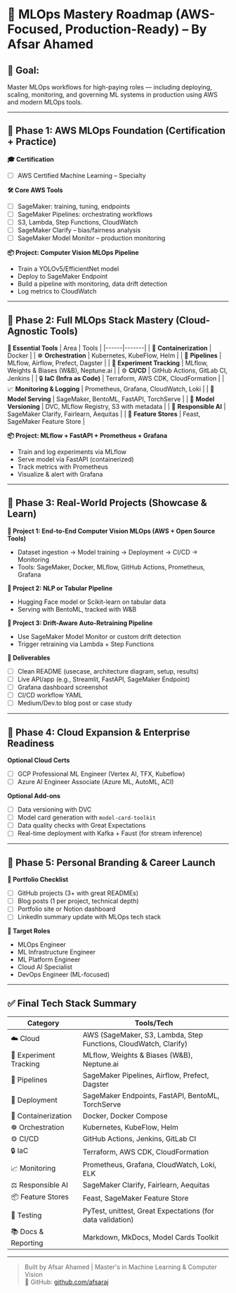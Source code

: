 # 🧠 MLOps Mastery Roadmap (AWS-Focused, Production-Ready) – By Afsar Ahamed

## 🎯 Goal:
Master MLOps workflows for high-paying roles — including deploying, scaling, monitoring, and governing ML systems in production using AWS and modern MLOps tools.

---

## 📍 Phase 1: AWS MLOps Foundation (Certification + Practice)

**🎓 Certification**
- [ ] AWS Certified Machine Learning – Specialty

**🛠️ Core AWS Tools**
- [ ] SageMaker: training, tuning, endpoints
- [ ] SageMaker Pipelines: orchestrating workflows
- [ ] S3, Lambda, Step Functions, CloudWatch
- [ ] SageMaker Clarify – bias/fairness analysis
- [ ] SageMaker Model Monitor – production monitoring

**📦 Project: Computer Vision MLOps Pipeline**
- Train a YOLOv5/EfficientNet model
- Deploy to SageMaker Endpoint
- Build a pipeline with monitoring, data drift detection
- Log metrics to CloudWatch

---

## 📍 Phase 2: Full MLOps Stack Mastery (Cloud-Agnostic Tools)

**🧰 Essential Tools**
| Area | Tools |
|------|-------|
| 🚢 **Containerization** | Docker |
| ☸️ **Orchestration** | Kubernetes, KubeFlow, Helm |
| 🔁 **Pipelines** | MLflow, Airflow, Prefect, Dagster |
| 🧪 **Experiment Tracking** | MLflow, Weights & Biases (W&B), Neptune.ai |
| ⚙️ **CI/CD** | GitHub Actions, GitLab CI, Jenkins |
| 🔒 **IaC (Infra as Code)** | Terraform, AWS CDK, CloudFormation |
| 📈 **Monitoring & Logging** | Prometheus, Grafana, CloudWatch, Loki |
| 🧠 **Model Serving** | SageMaker, BentoML, FastAPI, TorchServe |
| 🧬 **Model Versioning** | DVC, MLflow Registry, S3 with metadata |
| 🤖 **Responsible AI** | SageMaker Clarify, Fairlearn, Aequitas |
| 🧠 **Feature Stores** | Feast, SageMaker Feature Store |

**📦 Project: MLflow + FastAPI + Prometheus + Grafana**
- Train and log experiments via MLflow
- Serve model via FastAPI (containerized)
- Track metrics with Prometheus
- Visualize & alert with Grafana

---

## 📍 Phase 3: Real-World Projects (Showcase & Learn)

**📁 Project 1: End-to-End Computer Vision MLOps (AWS + Open Source Tools)**
- Dataset ingestion → Model training → Deployment → CI/CD → Monitoring
- Tools: SageMaker, Docker, MLflow, GitHub Actions, Prometheus, Grafana

**📁 Project 2: NLP or Tabular Pipeline**
- Hugging Face model or Scikit-learn on tabular data
- Serving with BentoML, tracked with W&B

**📁 Project 3: Drift-Aware Auto-Retraining Pipeline**
- Use SageMaker Model Monitor or custom drift detection
- Trigger retraining via Lambda + Step Functions

**📝 Deliverables**
- [ ] Clean README (usecase, architecture diagram, setup, results)
- [ ] Live API/app (e.g., Streamlit, FastAPI, SageMaker Endpoint)
- [ ] Grafana dashboard screenshot
- [ ] CI/CD workflow YAML
- [ ] Medium/Dev.to blog post or case study

---

## 📍 Phase 4: Cloud Expansion & Enterprise Readiness

**Optional Cloud Certs**
- [ ] GCP Professional ML Engineer (Vertex AI, TFX, Kubeflow)
- [ ] Azure AI Engineer Associate (Azure ML, AutoML, ACI)

**Optional Add-ons**
- [ ] Data versioning with DVC
- [ ] Model card generation with `model-card-toolkit`
- [ ] Data quality checks with Great Expectations
- [ ] Real-time deployment with Kafka + Faust (for stream inference)

---

## 📍 Phase 5: Personal Branding & Career Launch

**🧾 Portfolio Checklist**
- [ ] GitHub projects (3+ with great READMEs)
- [ ] Blog posts (1 per project, technical depth)
- [ ] Portfolio site or Notion dashboard
- [ ] LinkedIn summary update with MLOps tech stack

**💼 Target Roles**
- MLOps Engineer
- ML Infrastructure Engineer
- ML Platform Engineer
- Cloud AI Specialist
- DevOps Engineer (ML-focused)

---

## ✅ Final Tech Stack Summary

| Category              | Tools/Tech                                                                 |
|-----------------------|----------------------------------------------------------------------------|
| ☁️ Cloud               | AWS (SageMaker, S3, Lambda, Step Functions, CloudWatch, Clarify)          |
| 🧪 Experiment Tracking | MLflow, Weights & Biases (W&B), Neptune.ai                                |
| 🔁 Pipelines          | SageMaker Pipelines, Airflow, Prefect, Dagster                             |
| 🚀 Deployment          | SageMaker Endpoints, FastAPI, BentoML, TorchServe                         |
| 🐳 Containerization    | Docker, Docker Compose                                                     |
| ☸️ Orchestration       | Kubernetes, KubeFlow, Helm                                                 |
| ⚙️ CI/CD              | GitHub Actions, Jenkins, GitLab CI                                         |
| 🔒 IaC                | Terraform, AWS CDK, CloudFormation                                          |
| 📈 Monitoring          | Prometheus, Grafana, CloudWatch, Loki, ELK                                 |
| ⚖️ Responsible AI     | SageMaker Clarify, Fairlearn, Aequitas                                     |
| 📦 Feature Stores      | Feast, SageMaker Feature Store                                              |
| 🔬 Testing             | PyTest, unittest, Great Expectations (for data validation)                |
| 📚 Docs & Reporting    | Markdown, MkDocs, Model Cards Toolkit                                     |

---

> Built by Afsar Ahamed | Master's in Machine Learning & Computer Vision  
> 📂 GitHub: [github.com/afsaraj](https://github.com/afsaraj)
